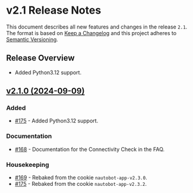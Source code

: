 # v2.1 Release Notes

This document describes all new features and changes in the release `2.1`. The format is based on [Keep a Changelog](https://keepachangelog.com/en/1.0.0/) and this project adheres to [Semantic Versioning](https://semver.org/spec/v2.0.0.html).

## Release Overview

- Added Python3.12 support.

## [v2.1.0 (2024-09-09)](https://github.com/nautobot/nautobot-app-nornir/releases/tag/v2.1.0)

### Added

- [#175](https://github.com/nautobot/nautobot-app-nornir/issues/175) - Added Python3.12 support.

### Documentation

- [#168](https://github.com/nautobot/nautobot-app-nornir/issues/168) - Documentation for the Connectivity Check in the FAQ.

### Housekeeping

- [#169](https://github.com/nautobot/nautobot-app-nornir/issues/169) - Rebaked from the cookie `nautobot-app-v2.3.0`.
- [#175](https://github.com/nautobot/nautobot-app-nornir/issues/175) - Rebaked from the cookie `nautobot-app-v2.3.2`.
